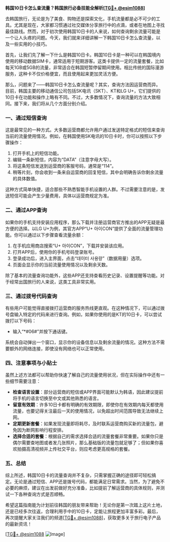 **韩国10日卡怎么查流量？韩国旅行必备技能全解析[[TG💪+ @esim1088](https://t.me/s/esim1088)]**

去韩国旅行，无论是为了美食、购物还是探索文化，手机流量都是必不可少的工具。尤其是现在，大家都习惯通过社交媒体分享旅行中的点滴，或者在地图上寻找最佳路线。然而，对于初次使用韩国10日卡的人来说，如何查询剩余流量可能是一个让人头疼的问题。今天，我们就来详细讲解一下韩国10日卡怎么查流量，以及一些实用的小技巧。

首先，让我们先了解一下什么是韩国10日卡。韩国10日卡是一种可以在韩国境内使用的移动数据SIM卡，通常适用于短期游客。这类卡提供一定的流量套餐，比如每天1GB或5GB的流量，非常适合在韩国短暂停留期间使用。相比传统的国际漫游服务，这种卡不仅价格便宜，而且使用起来更加灵活方便。

那么，问题来了——韩国10日卡怎么查流量呢？其实，查询方法因运营商而异。目前，韩国主要的移动通信公司包括SK电讯（SKT）、KT和LG U+，它们提供的10日卡在功能和操作上略有不同。不过，大多数情况下，查询流量的方法大致相同。接下来，我们将从几个方面分别介绍。

### **一、通过短信查询**
这是最常见的一种方式。大多数运营商都允许用户通过发送特定格式的短信来查询当前的流量使用情况。例如，在韩国使用SK电讯的10日卡时，你可以按照以下步骤操作：

1. 打开手机上的短信功能。
2. 编辑一条新短信，内容为“DATA”（注意字母大写）。
3. 将这条短信发送到运营商的客服号码，通常是“114”。
4. 稍等片刻，你会收到一条来自运营商的回复短信，其中会明确告诉你剩余流量的具体数值。

这种方式简单快捷，适合那些不熟悉智能手机设置的人群。不过需要注意的是，发送短信可能会产生少量费用，具体以运营商规定为准。

### **二、通过APP查询**
如果你的手机支持安装应用程序，那么下载并注册运营商官方推出的APP无疑是最方便的选择。以LG U+为例，其官方APP“U+ 아이CON”提供了全面的流量管理功能。你可以通过以下步骤查看流量余额：

1. 在手机应用商店搜索“U+ 아이CON”，下载并安装该应用。
2. 打开APP后，使用你的手机号码登录账号。
3. 登录成功后，进入主界面，点击“데이터 사용량”（数据用量）选项。
4. 页面会显示你的当前流量使用情况以及剩余天数。

除了基本的流量查询功能外，这些APP还支持查看历史记录、设置提醒等功能。对于经常出国旅行的人来说，这类工具非常实用。

### **三、通过拨号代码查询**
有些用户可能觉得直接拨打运营商的服务热线更直观。在这种情况下，可以通过拨号盘输入特定的代码来进行查询。例如，如果你使用的是KT的10日卡，可以尝试拨打以下号码：

* 输入“*#06#”并按下通话键。

系统会自动弹出一个窗口，显示你的设备信息以及剩余流量的情况。这种方法不需要额外的网络连接，即使没有网络也可以正常使用。

### **四、注意事项与小贴士**
虽然上述方法都可以帮助你快速了解自己的流量使用状况，但在实际操作中还有一些细节需要注意：

- **检查语言设置**：部分运营商的短信或APP界面可能默认为韩语，因此建议提前将手机的语言切换至中文或其他熟悉的语言。
- **留意有效期**：许多10日卡都有明确的有效期限，即使你在有效期内每天都使用流量，也要记得关注最后一天的使用情况，以免超出时间范围导致无法继续上网。
- **定期更新套餐**：如果发现流量即将耗尽，及时联系运营商购买新的流量包，避免因为断网影响行程安排。
- **选择合适的套餐**：根据自己的需求选择合适的流量套餐非常重要。如果你只是偶尔需要查地图或者发几张照片，那么基础版的流量包就足够了；但如果你喜欢拍摄高清视频并上传社交平台，则应考虑更高规格的套餐。

### **五、总结**
综上所述，韩国10日卡的流量查询并不复杂，只需掌握正确的途径即可轻松搞定。无论是通过短信、APP还是拨号代码，都能满足日常需求。当然，为了避免不必要的麻烦，建议在出发前做好充分准备，比如提前了解运营商的具体规则，并测试一下各种查询方式是否顺畅。

希望这篇指南能为计划前往韩国的朋友带来帮助！无论你是第一次踏上这片土地，还是已经多次往返，合理利用手中的10日卡，定能让旅程更加丰富多彩。最后，再次提醒大家关注我们的频道[[TG💪+ @esim1088](https://t.me/s/esim1088)]，获取更多关于旅行电子产品的最新资讯！

[[TG💪+ @esim1088](https://t.me/s/esim1088) ![Image](https://i.postimg.cc/4NQfJmqS/Snipaste-2025-05-13-00-14-12.png)]